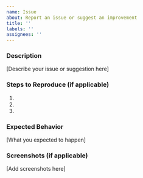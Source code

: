 ```yaml
---
name: Issue
about: Report an issue or suggest an improvement
title: ''
labels: ''
assignees: ''
---
```


### Description
[Describe your issue or suggestion here]

### Steps to Reproduce (if applicable)
1. 
2. 
3. 

### Expected Behavior
[What you expected to happen]

### Screenshots (if applicable)
[Add screenshots here]
